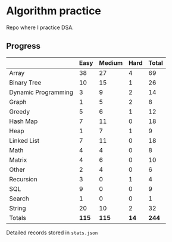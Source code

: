 # Algorithm practice

Repo where I practice DSA.

<!-- https://leetcode.com/l-ohman/ -->
<!-- todo: display the json data in some online visualization. -->

## Progress

<!-- scriptdivider -->
<!-- {'python': 194, 'javascript': 49, 'both': 8} -->

| |Easy|Medium|Hard|Total|
|-|-|-|-|-|
|Array|38|27|4|69|
|Binary Tree|10|15|1|26|
|Dynamic Programming|3|9|2|14|
|Graph|1|5|2|8|
|Greedy|5|6|1|12|
|Hash Map|7|11|0|18|
|Heap|1|7|1|9|
|Linked List|7|11|0|18|
|Math|4|4|0|8|
|Matrix|4|6|0|10|
|Other|2|4|0|6|
|Recursion|3|0|1|4|
|SQL|9|0|0|9|
|Search|1|0|0|1|
|String|20|10|2|32|
|Totals|**115**|**115**|**14**|**244**|
<!-- scriptdivider -->

Detailed records stored in `stats.json`
